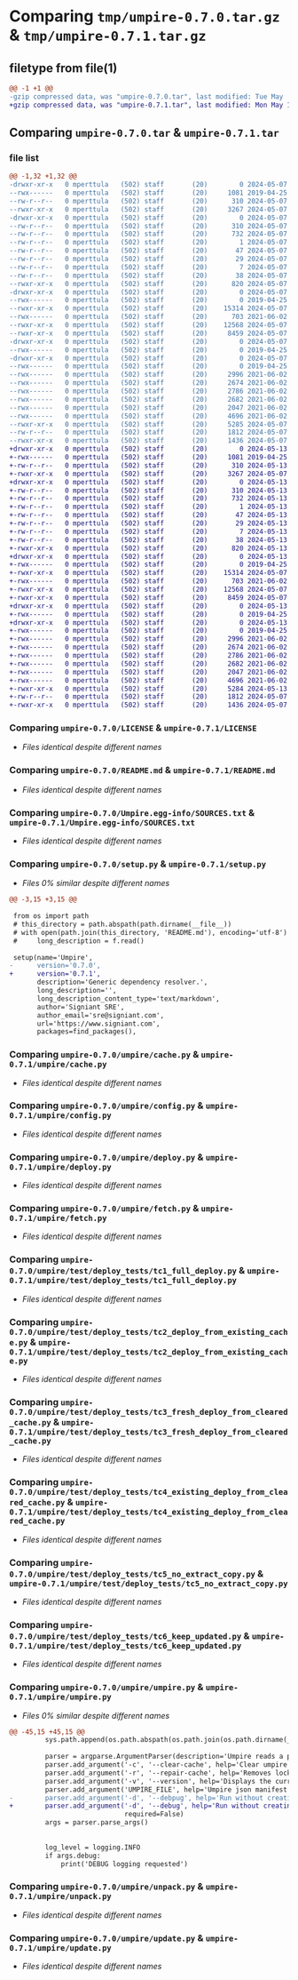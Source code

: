 # Comparing `tmp/umpire-0.7.0.tar.gz` & `tmp/umpire-0.7.1.tar.gz`

## filetype from file(1)

```diff
@@ -1 +1 @@
-gzip compressed data, was "umpire-0.7.0.tar", last modified: Tue May  7 13:17:59 2024, max compression
+gzip compressed data, was "umpire-0.7.1.tar", last modified: Mon May 13 13:50:53 2024, max compression
```

## Comparing `umpire-0.7.0.tar` & `umpire-0.7.1.tar`

### file list

```diff
@@ -1,32 +1,32 @@
-drwxr-xr-x   0 mperttula   (502) staff       (20)        0 2024-05-07 13:17:59.481830 umpire-0.7.0/
--rwx------   0 mperttula   (502) staff       (20)     1081 2019-04-25 16:17:36.000000 umpire-0.7.0/LICENSE
--rw-r--r--   0 mperttula   (502) staff       (20)      310 2024-05-07 13:17:59.477768 umpire-0.7.0/PKG-INFO
--rwxr-xr-x   0 mperttula   (502) staff       (20)     3267 2024-05-07 13:13:16.000000 umpire-0.7.0/README.md
-drwxr-xr-x   0 mperttula   (502) staff       (20)        0 2024-05-07 13:17:59.476269 umpire-0.7.0/Umpire.egg-info/
--rw-r--r--   0 mperttula   (502) staff       (20)      310 2024-05-07 13:17:59.000000 umpire-0.7.0/Umpire.egg-info/PKG-INFO
--rw-r--r--   0 mperttula   (502) staff       (20)      732 2024-05-07 13:17:59.000000 umpire-0.7.0/Umpire.egg-info/SOURCES.txt
--rw-r--r--   0 mperttula   (502) staff       (20)        1 2024-05-07 13:17:59.000000 umpire-0.7.0/Umpire.egg-info/dependency_links.txt
--rw-r--r--   0 mperttula   (502) staff       (20)       47 2024-05-07 13:17:59.000000 umpire-0.7.0/Umpire.egg-info/entry_points.txt
--rw-r--r--   0 mperttula   (502) staff       (20)       29 2024-05-07 13:17:59.000000 umpire-0.7.0/Umpire.egg-info/requires.txt
--rw-r--r--   0 mperttula   (502) staff       (20)        7 2024-05-07 13:17:59.000000 umpire-0.7.0/Umpire.egg-info/top_level.txt
--rw-r--r--   0 mperttula   (502) staff       (20)       38 2024-05-07 13:17:59.482244 umpire-0.7.0/setup.cfg
--rwxr-xr-x   0 mperttula   (502) staff       (20)      820 2024-05-07 13:13:16.000000 umpire-0.7.0/setup.py
-drwxr-xr-x   0 mperttula   (502) staff       (20)        0 2024-05-07 13:17:59.374060 umpire-0.7.0/umpire/
--rwx------   0 mperttula   (502) staff       (20)        0 2019-04-25 16:17:36.000000 umpire-0.7.0/umpire/__init__.py
--rwxr-xr-x   0 mperttula   (502) staff       (20)    15314 2024-05-07 13:13:16.000000 umpire-0.7.0/umpire/cache.py
--rwx------   0 mperttula   (502) staff       (20)      703 2021-06-02 14:40:13.000000 umpire-0.7.0/umpire/config.py
--rwxr-xr-x   0 mperttula   (502) staff       (20)    12568 2024-05-07 13:13:16.000000 umpire-0.7.0/umpire/deploy.py
--rwxr-xr-x   0 mperttula   (502) staff       (20)     8459 2024-05-07 13:13:16.000000 umpire-0.7.0/umpire/fetch.py
-drwxr-xr-x   0 mperttula   (502) staff       (20)        0 2024-05-07 13:17:59.376355 umpire-0.7.0/umpire/test/
--rwx------   0 mperttula   (502) staff       (20)        0 2019-04-25 16:17:36.000000 umpire-0.7.0/umpire/test/__init__.py
-drwxr-xr-x   0 mperttula   (502) staff       (20)        0 2024-05-07 13:17:59.475080 umpire-0.7.0/umpire/test/deploy_tests/
--rwx------   0 mperttula   (502) staff       (20)        0 2019-04-25 16:17:36.000000 umpire-0.7.0/umpire/test/deploy_tests/__init__.py
--rwx------   0 mperttula   (502) staff       (20)     2996 2021-06-02 14:40:13.000000 umpire-0.7.0/umpire/test/deploy_tests/tc1_full_deploy.py
--rwx------   0 mperttula   (502) staff       (20)     2674 2021-06-02 14:40:13.000000 umpire-0.7.0/umpire/test/deploy_tests/tc2_deploy_from_existing_cache.py
--rwx------   0 mperttula   (502) staff       (20)     2786 2021-06-02 14:40:13.000000 umpire-0.7.0/umpire/test/deploy_tests/tc3_fresh_deploy_from_cleared_cache.py
--rwx------   0 mperttula   (502) staff       (20)     2682 2021-06-02 14:40:13.000000 umpire-0.7.0/umpire/test/deploy_tests/tc4_existing_deploy_from_cleared_cache.py
--rwx------   0 mperttula   (502) staff       (20)     2047 2021-06-02 14:40:13.000000 umpire-0.7.0/umpire/test/deploy_tests/tc5_no_extract_copy.py
--rwx------   0 mperttula   (502) staff       (20)     4696 2021-06-02 14:40:13.000000 umpire-0.7.0/umpire/test/deploy_tests/tc6_keep_updated.py
--rwxr-xr-x   0 mperttula   (502) staff       (20)     5285 2024-05-07 13:13:16.000000 umpire-0.7.0/umpire/umpire.py
--rw-r--r--   0 mperttula   (502) staff       (20)     1812 2024-05-07 13:13:16.000000 umpire-0.7.0/umpire/unpack.py
--rwxr-xr-x   0 mperttula   (502) staff       (20)     1436 2024-05-07 13:13:16.000000 umpire-0.7.0/umpire/update.py
+drwxr-xr-x   0 mperttula   (502) staff       (20)        0 2024-05-13 13:50:53.391780 umpire-0.7.1/
+-rwx------   0 mperttula   (502) staff       (20)     1081 2019-04-25 16:17:36.000000 umpire-0.7.1/LICENSE
+-rw-r--r--   0 mperttula   (502) staff       (20)      310 2024-05-13 13:50:53.390905 umpire-0.7.1/PKG-INFO
+-rwxr-xr-x   0 mperttula   (502) staff       (20)     3267 2024-05-07 13:13:16.000000 umpire-0.7.1/README.md
+drwxr-xr-x   0 mperttula   (502) staff       (20)        0 2024-05-13 13:50:53.389925 umpire-0.7.1/Umpire.egg-info/
+-rw-r--r--   0 mperttula   (502) staff       (20)      310 2024-05-13 13:50:53.000000 umpire-0.7.1/Umpire.egg-info/PKG-INFO
+-rw-r--r--   0 mperttula   (502) staff       (20)      732 2024-05-13 13:50:53.000000 umpire-0.7.1/Umpire.egg-info/SOURCES.txt
+-rw-r--r--   0 mperttula   (502) staff       (20)        1 2024-05-13 13:50:53.000000 umpire-0.7.1/Umpire.egg-info/dependency_links.txt
+-rw-r--r--   0 mperttula   (502) staff       (20)       47 2024-05-13 13:50:53.000000 umpire-0.7.1/Umpire.egg-info/entry_points.txt
+-rw-r--r--   0 mperttula   (502) staff       (20)       29 2024-05-13 13:50:53.000000 umpire-0.7.1/Umpire.egg-info/requires.txt
+-rw-r--r--   0 mperttula   (502) staff       (20)        7 2024-05-13 13:50:53.000000 umpire-0.7.1/Umpire.egg-info/top_level.txt
+-rw-r--r--   0 mperttula   (502) staff       (20)       38 2024-05-13 13:50:53.392013 umpire-0.7.1/setup.cfg
+-rwxr-xr-x   0 mperttula   (502) staff       (20)      820 2024-05-13 13:50:28.000000 umpire-0.7.1/setup.py
+drwxr-xr-x   0 mperttula   (502) staff       (20)        0 2024-05-13 13:50:53.292401 umpire-0.7.1/umpire/
+-rwx------   0 mperttula   (502) staff       (20)        0 2019-04-25 16:17:36.000000 umpire-0.7.1/umpire/__init__.py
+-rwxr-xr-x   0 mperttula   (502) staff       (20)    15314 2024-05-07 13:13:16.000000 umpire-0.7.1/umpire/cache.py
+-rwx------   0 mperttula   (502) staff       (20)      703 2021-06-02 14:40:13.000000 umpire-0.7.1/umpire/config.py
+-rwxr-xr-x   0 mperttula   (502) staff       (20)    12568 2024-05-07 13:13:16.000000 umpire-0.7.1/umpire/deploy.py
+-rwxr-xr-x   0 mperttula   (502) staff       (20)     8459 2024-05-07 13:13:16.000000 umpire-0.7.1/umpire/fetch.py
+drwxr-xr-x   0 mperttula   (502) staff       (20)        0 2024-05-13 13:50:53.293556 umpire-0.7.1/umpire/test/
+-rwx------   0 mperttula   (502) staff       (20)        0 2019-04-25 16:17:36.000000 umpire-0.7.1/umpire/test/__init__.py
+drwxr-xr-x   0 mperttula   (502) staff       (20)        0 2024-05-13 13:50:53.388730 umpire-0.7.1/umpire/test/deploy_tests/
+-rwx------   0 mperttula   (502) staff       (20)        0 2019-04-25 16:17:36.000000 umpire-0.7.1/umpire/test/deploy_tests/__init__.py
+-rwx------   0 mperttula   (502) staff       (20)     2996 2021-06-02 14:40:13.000000 umpire-0.7.1/umpire/test/deploy_tests/tc1_full_deploy.py
+-rwx------   0 mperttula   (502) staff       (20)     2674 2021-06-02 14:40:13.000000 umpire-0.7.1/umpire/test/deploy_tests/tc2_deploy_from_existing_cache.py
+-rwx------   0 mperttula   (502) staff       (20)     2786 2021-06-02 14:40:13.000000 umpire-0.7.1/umpire/test/deploy_tests/tc3_fresh_deploy_from_cleared_cache.py
+-rwx------   0 mperttula   (502) staff       (20)     2682 2021-06-02 14:40:13.000000 umpire-0.7.1/umpire/test/deploy_tests/tc4_existing_deploy_from_cleared_cache.py
+-rwx------   0 mperttula   (502) staff       (20)     2047 2021-06-02 14:40:13.000000 umpire-0.7.1/umpire/test/deploy_tests/tc5_no_extract_copy.py
+-rwx------   0 mperttula   (502) staff       (20)     4696 2021-06-02 14:40:13.000000 umpire-0.7.1/umpire/test/deploy_tests/tc6_keep_updated.py
+-rwxr-xr-x   0 mperttula   (502) staff       (20)     5284 2024-05-13 13:50:28.000000 umpire-0.7.1/umpire/umpire.py
+-rw-r--r--   0 mperttula   (502) staff       (20)     1812 2024-05-07 13:13:16.000000 umpire-0.7.1/umpire/unpack.py
+-rwxr-xr-x   0 mperttula   (502) staff       (20)     1436 2024-05-07 13:13:16.000000 umpire-0.7.1/umpire/update.py
```

### Comparing `umpire-0.7.0/LICENSE` & `umpire-0.7.1/LICENSE`

 * *Files identical despite different names*

### Comparing `umpire-0.7.0/README.md` & `umpire-0.7.1/README.md`

 * *Files identical despite different names*

### Comparing `umpire-0.7.0/Umpire.egg-info/SOURCES.txt` & `umpire-0.7.1/Umpire.egg-info/SOURCES.txt`

 * *Files identical despite different names*

### Comparing `umpire-0.7.0/setup.py` & `umpire-0.7.1/setup.py`

 * *Files 0% similar despite different names*

```diff
@@ -3,15 +3,15 @@
 
 from os import path
 # this_directory = path.abspath(path.dirname(__file__))
 # with open(path.join(this_directory, 'README.md'), encoding='utf-8') as f:
 #     long_description = f.read()
 
 setup(name='Umpire',
-      version='0.7.0',
+      version='0.7.1',
       description='Generic dependency resolver.',
       long_description='',
       long_description_content_type='text/markdown',
       author='Signiant SRE',
       author_email='sre@signiant.com',
       url='https://www.signiant.com',
       packages=find_packages(),
```

### Comparing `umpire-0.7.0/umpire/cache.py` & `umpire-0.7.1/umpire/cache.py`

 * *Files identical despite different names*

### Comparing `umpire-0.7.0/umpire/config.py` & `umpire-0.7.1/umpire/config.py`

 * *Files identical despite different names*

### Comparing `umpire-0.7.0/umpire/deploy.py` & `umpire-0.7.1/umpire/deploy.py`

 * *Files identical despite different names*

### Comparing `umpire-0.7.0/umpire/fetch.py` & `umpire-0.7.1/umpire/fetch.py`

 * *Files identical despite different names*

### Comparing `umpire-0.7.0/umpire/test/deploy_tests/tc1_full_deploy.py` & `umpire-0.7.1/umpire/test/deploy_tests/tc1_full_deploy.py`

 * *Files identical despite different names*

### Comparing `umpire-0.7.0/umpire/test/deploy_tests/tc2_deploy_from_existing_cache.py` & `umpire-0.7.1/umpire/test/deploy_tests/tc2_deploy_from_existing_cache.py`

 * *Files identical despite different names*

### Comparing `umpire-0.7.0/umpire/test/deploy_tests/tc3_fresh_deploy_from_cleared_cache.py` & `umpire-0.7.1/umpire/test/deploy_tests/tc3_fresh_deploy_from_cleared_cache.py`

 * *Files identical despite different names*

### Comparing `umpire-0.7.0/umpire/test/deploy_tests/tc4_existing_deploy_from_cleared_cache.py` & `umpire-0.7.1/umpire/test/deploy_tests/tc4_existing_deploy_from_cleared_cache.py`

 * *Files identical despite different names*

### Comparing `umpire-0.7.0/umpire/test/deploy_tests/tc5_no_extract_copy.py` & `umpire-0.7.1/umpire/test/deploy_tests/tc5_no_extract_copy.py`

 * *Files identical despite different names*

### Comparing `umpire-0.7.0/umpire/test/deploy_tests/tc6_keep_updated.py` & `umpire-0.7.1/umpire/test/deploy_tests/tc6_keep_updated.py`

 * *Files identical despite different names*

### Comparing `umpire-0.7.0/umpire/umpire.py` & `umpire-0.7.1/umpire/umpire.py`

 * *Files 0% similar despite different names*

```diff
@@ -45,15 +45,15 @@
         sys.path.append(os.path.abspath(os.path.join(os.path.dirname(__file__), '..')))
 
         parser = argparse.ArgumentParser(description='Umpire reads a properly formatted JSON deployment file to deploy files.')
         parser.add_argument('-c', '--clear-cache', help='Clear umpire cache', dest='clear', action='store_true', required=False)
         parser.add_argument('-r', '--repair-cache', help='Removes lock files from the cache', dest='repair', action='store_true', required=False)
         parser.add_argument('-v', '--version', help='Displays the current version of Umpire', dest='version',  action='store_true', required=False)
         parser.add_argument('UMPIRE_FILE', help='Umpire json manifest file', nargs='?')
-        parser.add_argument('-d', '--debpug', help='Run without creating keys or updating keys', dest='debug', action='store_true',
+        parser.add_argument('-d', '--debug', help='Run without creating keys or updating keys', dest='debug', action='store_true',
                             required=False)
         args = parser.parse_args()
 
 
         log_level = logging.INFO
         if args.debug:
             print('DEBUG logging requested')
```

### Comparing `umpire-0.7.0/umpire/unpack.py` & `umpire-0.7.1/umpire/unpack.py`

 * *Files identical despite different names*

### Comparing `umpire-0.7.0/umpire/update.py` & `umpire-0.7.1/umpire/update.py`

 * *Files identical despite different names*

